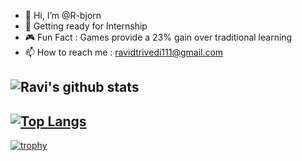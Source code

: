 - 👋 Hi, I’m @R-bjorn
- 👀 Getting ready for Internship
- :video_game: Fun Fact : Games provide a 23% gain over traditional learning
- 📫 How to reach me : ravidtrivedi111@gmail.com

![Ravi's github stats](https://github-readme-stats.vercel.app/api?username=r-bjorn&count_private=true&show_icons=true&theme=tokyonight)
---------------------------
[![Top Langs](https://github-readme-stats.vercel.app/api/top-langs/?username=r-bjorn&hide=shaderlab,hlsl,perl&layout=compact)](https://github.com/r-bjorn/github-readme-stats)
---------------------------
[![trophy](https://github-profile-trophy.vercel.app/?username=r-bjorn&theme=monokai&margin-w=15&margin-h=15&&no-frame=true&row=1)](https://github.com/r-bjorn/github-profile-trophy)

